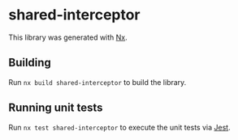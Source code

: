 # shared-interceptor

This library was generated with [Nx](https://nx.dev).

## Building

Run `nx build shared-interceptor` to build the library.

## Running unit tests

Run `nx test shared-interceptor` to execute the unit tests via [Jest](https://jestjs.io).
